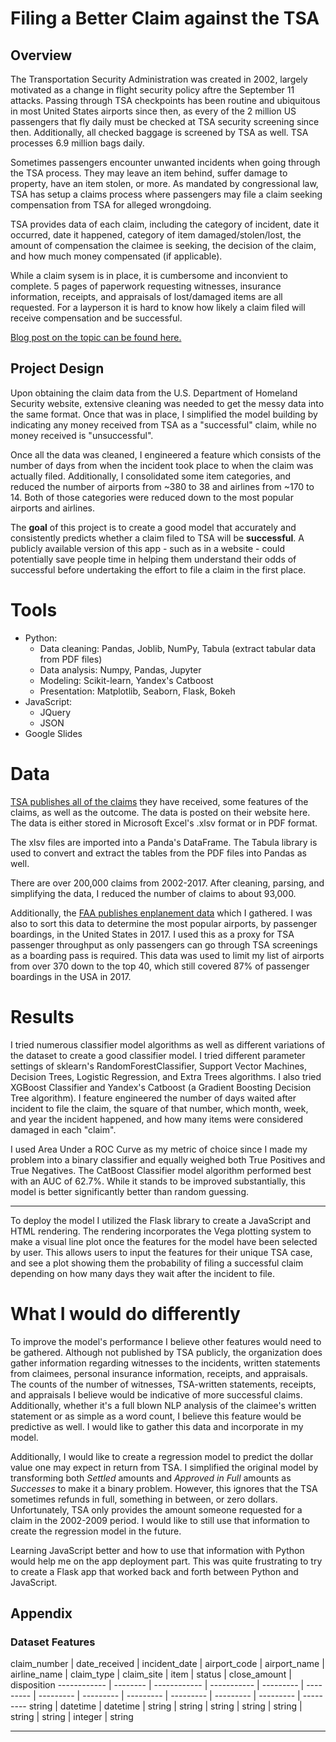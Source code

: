 # Filing a Better Claim against the TSA

## Overview

The Transportation Security Administration was created in 2002, largely motivated as a change in flight security policy aftre the September 11 attacks. Passing through TSA checkpoints has been routine and ubiquitous in most United States airports since then, as every of the 2 million US passengers that fly daily must be checked at TSA security screening since then. Additionally, all checked baggage is screened by TSA as well. TSA processes 6.9 million bags daily.

Sometimes passengers encounter unwanted incidents when going through the TSA process. They may leave an item behind, suffer damage to property, have an item stolen, or more. As mandated by congressional law, TSA has setup a claims process where passengers may file a claim seeking compensation from TSA for alleged wrongdoing.

TSA provides data of each claim, including the category of incident, date it occurred, date it happened, category of item damaged/stolen/lost, the amount of compensation the claimee is seeking, the decision of the claim, and how much money compensated (if applicable).

While a claim sysem is in place, it is cumbersome and inconvient to complete. 5 pages of paperwork requesting witnesses, insurance information, receipts, and appraisals of lost/damaged items are all requested. For a layperson it is hard to know how likely a claim filed will receive compensation and be successful.


[Blog post on the topic can be found here.](http://www.spencertollefson.com/blog/tsa-claims/)

## Project Design

Upon obtaining the claim data from the U.S. Department of Homeland Security website, extensive cleaning was needed to get the messy data into the same format. Once that was in place, I simplified the model building by indicating any money received from TSA as a "successful" claim, while no money received is "unsuccessful".

Once all the data was cleaned, I engineered a feature which consists of the number of days from when the incident took place to when the claim was actually filed. Additionally, I consolidated some item categories, and reduced the number of airports from ~380 to 38 and airlines from ~170 to 14. Both of those categories were reduced down to the most popular airports and airlines.

The **goal** of this project is to create a good model that accurately and consistently predicts whether a claim filed to TSA will be **successful**. A publicly available version of this app - such as in a website - could potentially save people time in helping them understand their odds of successful before undertaking the effort to file a claim in the first place.

# Tools

* Python:
  * Data cleaning: Pandas, Joblib, NumPy, Tabula (extract tabular data from PDF files)
  * Data analysis: Numpy, Pandas, Jupyter
  * Modeling: Scikit-learn, Yandex's Catboost
  * Presentation: Matplotlib, Seaborn, Flask, Bokeh
* JavaScript:
  * JQuery
  * JSON
* Google Slides

# Data

[TSA publishes all of the claims](https://www.dhs.gov/tsa-claims-data) they have received, some features of the claims, as well as the outcome. The data is posted on their website here. The data is either stored in Microsoft Excel's .xlsv format or in PDF format.

The xlsv files are imported into a Panda's DataFrame. The Tabula library is used to convert and extract the tables from the PDF files into Pandas as well.

There are over 200,000 claims from 2002-2017. After cleaning, parsing, and simplifying the data, I reduced the number of claims to about 93,000.

Additionally, the [FAA publishes enplanement data](https://www.faa.gov/airports/planning_capacity/passenger_allcargo_stats/passenger/) which I gathered. I was also to sort this data to determine the most popular airports, by passenger boardings, in the United States in 2017. I used this as a proxy for TSA passenger throughput as only passengers can go through TSA screenings as a boarding pass is required. This data was used to limit my list of airports from over 370 down to the top 40, which still covered 87% of passenger boardings in the USA in 2017.

# Results

I tried numerous classifier model algorithms as well as different variations of the dataset to create a good classifier model. I tried different parameter settings of sklearn's RandomForestClassifier, Support Vector Machines, Decision Trees, Logistic Regression, and Extra Trees algorithms. I also tried XGBoost Classifier and Yandex's Catboost (a Gradient Boosting Decision Tree algorithm). I feature engineered the number of days waited after incident to file the claim, the square of that number, which month, week, and year the incident happened, and how many items were considered damaged in each "claim".

I used Area Under a ROC Curve as my metric of choice since I made my problem into a binary classifier and equally weighed both True Positives and True Negatives. The CatBoost Classifier model algorithm performed best with an AUC of 62.7%. While it stands to be improved substantially, this model is better significantly better than random guessing.

---

To deploy the model I utilized the Flask library to create a JavaScript and HTML rendering. The rendering incorporates the Vega plotting system to make a visual line plot once the features for the model have been selected by user. This allows users to input the features for their unique TSA case, and see a plot showing them the probability of filing a successful claim depending on how many days they wait after the incident to file.

# What I would do differently

To improve the model's performance I believe other features would need to be gathered. Although not  published by TSA publicly, the organization does gather information regarding witnesses to the incidents, written statements from claimees, personal insurance information, receipts, and appraisals. The counts of the number of witnesses, TSA-written statements, receipts, and appraisals I believe would be indicative of more successful claims. Additionally, whether it's a full blown NLP analysis of the claimee's written statement or as simple as a word count, I believe this feature would be predictive as well. I would like to gather this data and incorporate in my model.

Additionally, I would like to create a regression model to predict the dollar value one may expect in return from TSA. I simplified the original model by transforming both *Settled* amounts and *Approved in Full* amounts as *Successes* to make it a binary problem. However, this ignores that the TSA sometimes refunds in full, something in between, or zero dollars. Unfortunately, TSA only provides the amount someone requested for a claim in the 2002-2009 period. I would like to still use that information to create the regression model in the future.

Learning JavaScript better and how to use that information with Python would help me on the app deployment part. This was quite frustrating to try to create a Flask app that worked back and forth between Python and JavaScript.


## Appendix

### Dataset Features

claim_number | date_received     | incident_date | airport_code | airport_name | airline_name | claim_type | claim_site | item | status | close_amount | disposition
------------ | -------- | ------------ | ----------- | --------- | --------- | --------- | --------- | --------- | --------- | --------- | --------- | ---------
string       | datetime | datetime          | string      | string     | string     | string     | string | string | string | integer | string

-----